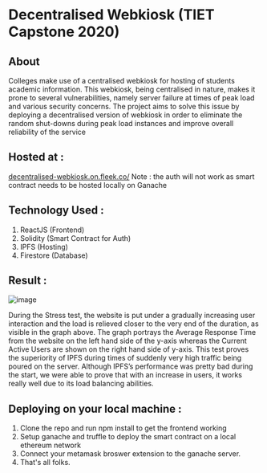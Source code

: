 # Decentralised Webkiosk (TIET Capstone 2020)

## About
Colleges make use of a centralised webkiosk for hosting of students academic information. This webkiosk, being centralised in nature, makes it prone to several vulnerabilities, namely server failure at times of peak load and various security concerns. The project aims to solve this issue by deploying a decentralised version of webkiosk in order to eliminate the random shut-downs during peak load instances and improve overall reliability of the service

## Hosted at :
[decentralised-webkiosk.on.fleek.co/](decentralised-webkiosk.on.fleek.co/)
Note : the auth will not work as smart contract needs to be hosted locally on Ganache

## Technology Used : 
1. ReactJS (Frontend)
2. Solidity (Smart Contract for Auth)
3. IPFS (Hosting)
4. Firestore (Database)

## Result :

![image](https://user-images.githubusercontent.com/9550542/116877806-0e212300-ac3c-11eb-8211-521fee46b0bf.png)


During the Stress test, the website is put under a gradually increasing user interaction and the load is relieved closer to the very end of the duration, as visible in the graph above. 
The graph portrays the Average Response Time from the website on the left hand side of the y-axis whereas the Current Active Users are shown on the right hand side of y-axis.
This test proves the superiority of IPFS during times of suddenly very high traffic being poured on the server.
Although IPFS’s performance was pretty bad during the start, we were able to prove that with an increase in users, it works really well due to its load balancing abilities.

## Deploying on your local machine : 
1. Clone the repo and run npm install to get the frontend working
2. Setup ganache and truffle to deploy the smart contract on a local ethereum network
3. Connect your metamask broswer extension to the ganache server.
4. That's all folks.
